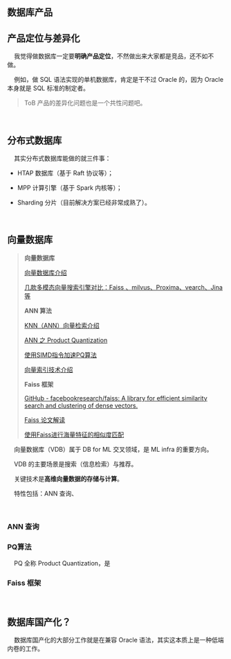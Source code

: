 ## 数据库产品

## 产品定位与差异化

    我觉得做数据库一定要**明确产品定位**，不然做出来大家都是竞品，还不如不做。

    例如，做 SQL 语法实现的单机数据库，肯定是干不过 Oracle 的，因为 Oracle 本身就是 SQL 标准的制定者。

> ToB 产品的差异化问题也是一个共性问题吧。

    

## 分布式数据库

    其实分布式数据库能做的就三件事：

- HTAP 数据库（基于 Raft 协议等）；

- MPP 计算引擎（基于 Spark 内核等）；

- Sharding 分片（目前解决方案已经非常成熟了）。

    

## 向量数据库

> **向量数据库**
> 
> [向量数据库介绍](https://zhuanlan.zhihu.com/p/40487710)
> 
> [几款多模态向量搜索引擎对比：Faiss 、milvus、Proxima、vearch、Jina等](https://zhuanlan.zhihu.com/p/364923722)
> 
> **ANN 算法**
> 
> [KNN（ANN）向量检索介绍](https://zhuanlan.zhihu.com/p/264367144)
> 
> [ANN 之 Product Quantization](https://zhuanlan.zhihu.com/p/140548922)
> 
> [使用SIMD指令加速PQ算法](https://zhuanlan.zhihu.com/p/40055107)
> 
> [向量索引技术介绍](https://yongyuan.name/blog/vector-ann-search.html)
> 
> **Faiss 框架**
> 
> [GitHub - facebookresearch/faiss: A library for efficient similarity search and clustering of dense vectors.](https://github.com/facebookresearch/faiss)
> 
> [Faiss 论文解读](https://sunpeijie0.github.io/2021/03/12/Faiss/)
> 
> [使用Faiss进行海量特征的相似度匹配](https://zhuanlan.zhihu.com/p/210736523)

    向量数据库（VDB）属于 DB for ML 交叉领域，是 ML infra 的重要方向。

    VDB 的主要场景是搜索（信息检索）与推荐。

    关键技术是**高维向量数据的存储与计算**。

    特性包括：ANN 查询、

    

### ANN 查询

### PQ算法

    PQ 全称 Product Quantization，是

### Faiss 框架

    

## 数据库国产化？

    数据库国产化的大部分工作就是在兼容 Oracle 语法，其实这本质上是一种低端内卷的工作。

